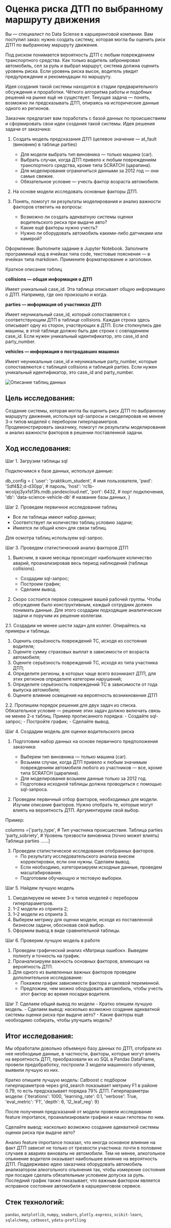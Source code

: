 # Оценка риска ДТП по выбранному маршруту движения

Вы — специалист по Data Sciense в каршеринговой компании. Вам поступил заказ: нужно создать систему, которая могла бы оценить риск ДТП по выбранному маршруту движения. 

Под риском понимается вероятность ДТП с любым повреждением транспортного средства. Как только водитель забронировал автомобиль, сел за руль и выбрал маршрут, система должна оценить уровень риска. Если уровень риска высок, водитель увидит предупреждение и рекомендации по маршруту.

Идея создания такой системы находится в стадии предварительного обсуждения и проработки. Чёткого алгоритма работы и подобных решений на рынке ещё не существует. Текущая задача — понять, возможно ли предсказывать ДТП, опираясь на исторические данные одного из регионов.

Заказчик предлагает вам поработать с базой данных по происшествиям и сформировать свои идеи создания такой системы. Идея решения задачи от заказчика: 

1. Создать модель предсказания ДТП (целевое значение — at_fault (виновник) в таблице parties)
    - Для модели выбрать тип виновника — только машина (car).
    - Выбрать случаи, когда ДТП привело к любым повреждениям транспортного средства, кроме типа SCRATCH (царапина).
    - Для моделирования ограничиться данными за 2012 год — они самые свежие.
    - Обязательное условие — учесть фактор возраста автомобиля.
    
    
2. На основе модели исследовать основные факторы ДТП.


3. Понять, помогут ли результаты моделирования и анализ важности факторов ответить на вопросы:
    - Возможно ли создать адекватную системы оценки водительского риска при выдаче авто?
    - Какие ещё факторы нужно учесть?
    - Нужно ли оборудовать автомобиль какими-либо датчиками или камерой?

 Оформление: Выполните задание в Jupyter Notebook. Заполните программный код в ячейках типа code, текстовые пояснения — в ячейках типа markdown. Примените форматирование и заголовки.   

 Краткое описание таблиц

**collisions — общая информация о ДТП**

Имеет уникальный case_id. Эта таблица описывает общую информацию о ДТП. Например, где оно произошло и когда.

**parties — информация об участниках ДТП**

Имеет неуникальный case_id, который сопоставляется с соответствующим ДТП в таблице collisions. Каждая строка здесь описывает одну из сторон, участвующих в ДТП. Если столкнулись две машины, в этой таблице должно быть две строки с совпадением case_id. Если нужен уникальный идентификатор, это case_id and party_number.

**vehicles — информация о пострадавших машинах**

Имеет неуникальные case_id и неуникальные party_number, которые сопоставляются с таблицей collisions и таблицей parties. Если нужен уникальный идентификатор, это case_id and party_number.

![Описание таблиц данных](https://github.com/vadimprimakov/Yandex_practicum_DS_Plus/blob/main/16_car_crash/16_car_crash.png)


## Цель исследования:

Cоздание системы, которая могла бы оценить риск ДТП по выбранному маршруту движения, используя sql-запросы и смоделировав не менее 3-х типов моделей с перебором гиперпараметров. Продемонстрировать заказчику, помогут ли результаты моделирования и анализ важности факторов в решении поставленной задачи.

## Ход исследования:

Шаг 1. Загрузим таблицы sql

Подключимся к базе данных, используя данные:

db_config = {
'user': 'praktikum_student', # имя пользователя,
'pwd': 'Sdf4$2;d-d30pp', # пароль,
'host': 'rc1b-wcoijxj3yxfsf3fs.mdb.yandexcloud.net',
'port': 6432, # порт подключения,
'db': 'data-science-vehicle-db' # название базы данных,
} 

Шаг 2. Проведем первичное исследование таблиц

- Все ли таблицы имеют набор данных;
- Соответствует ли количество таблиц условию задачи;
- Имеется ли общий ключ для связи таблиц.

Для осмотра таблиц используем sql-запрос.

Шаг 3. Проведем статистический анализ факторов ДТП

1. Выясним, в какие месяцы происходит наибольшее количество аварий, проанализировав весь период наблюдений (таблица collisions).
    - Создадим sql-запрос;
    - Построим график;
    - Сделаем вывод.
    
2. Скоро состоится первое совещание вашей рабочей группы. Чтобы обсуждение было конструктивным, каждый сотрудник должен понимать данные. Для этого создадим подходящие аналитические задачи и поручим их решение коллегам. 
    
2.1. Создадим не менее шести задач для коллег. Опирайтесь на примеры и таблицы. 

1. Оценить серьёзность повреждений ТС, исходя из состояния водителя;
2. Оцените сумму страховых выплат в зависимости от возраста автомобиля;
3. Оцените серьёзность повреждений ТС, исходя из типа участника ДТП;
4. Определите регионы, в которых чаще всего возникают ДТП, для этих регионов определите категории нарушений;
5. Определите серьёзность повреждений ТС в зависимости от года выпуска автомобиля;
6. Оцените влияние освещения на вероятность возникновения ДТП

2.2. Пропишем порядок решения для двух задач из списка. Обязательное условие — решение этих задач должно включать связь не менее 2-х таблиц. Пример прописанного порядка:
    - Создайте sql-запрос;
    - Постройте график;
    - Сделайте вывод.
    
Шаг 4. Создадим модель для оценки водительского риска
1. Подготовим набор данных на основе первичного предположения заказчика:
 
    - Выберем тип виновника — только машина (car). 
    - Возьмем случаи, когда ДТП привело к любым значимым повреждениям автомобиля любого из участников — все, кроме типа SCRATCH (царапина).
    - Для моделирования возьмем данные только за 2012 год.
    - Подготовка исходной таблицы должна проводиться с помощью sql-запроса.
2. Проведем первичный отбор факторов, необходимых для модели.
Изучим описание факторов. Нужно отобрать те, которые могут влиять на вероятность ДТП. Аргументируем свой выбор. 

Пример:

columms =['party_type',     # Тип участника происшествия. Таблица parties
          'party_sobriety', # Уровень трезвости виновника (точно может влиять) Таблица parties
           ......]
         
3. Проведем статистическое исследование отобранных факторов.
    - По результату исследовательского анализа внесем корректировки, если они нужны. Сделаем вывод.
    - Если необходимо, категоризируем исходные данные, проведем масштабирование.
    - Подготовим обучающую и тестовую выборки.
    
Шаг 5. Найдем лучшую модель

1. Смоделируем не менее 3-х типов моделей с перебором гиперпараметров.
2. 1–2 модели из спринта 2;
3. 1–2 модели из спринта 3.
4. Выберем метрику для оценки модели, исходя из поставленной бизнесом задачи, обосновав свой выбор.
5. Оформим вывод в виде сравнительной таблицы.

Шаг 6. Проверим лучшую модель в работе

1. Проведем графический анализ «Матрица ошибок». Выведем полноту и точность на график.
2. Проанализируем важность основных факторов, влияющих на вероятность ДТП.
3. Для одного из выявленных важных факторов проведем дополнительное исследование:
    - Покажем график зависимости фактора и целевой переменной.
    - Предложим, чем можно оборудовать автомобиль, чтобы учесть этот фактор во время посадки водителя.

Шаг 7. Сделаем общий вывод по модели
    - Кратко опишем лучшую модель.
    - Сделаем вывод: насколько возможно создание адекватной системы оценки риска при выдаче авто?
    - Какие факторы ещё необходимо собирать, чтобы улучшить модель?



## Итог исследования:

Мы обработали довольно объемную базу данных по ДТП, отобрали из нее необходиые данные, в частности, факторы, которые могут влиять на вероятность ДТП, преобразовали их из SQL в Pandas DataFrame, провели предобработку, построили 3 модели машинного обучения, выявили лучшую из них.

Кратко опишите лучшую модель: Catboost с подбором гиперпараметров через grid_search показывает метрику F1 в районе 0.79, то есть предсказывает порядка 79% ДТП. Гиперпараметры модели: {'iterations': 1000, 'learning_rate': 0.1, 'verbose': True, 'eval_metric': 'F1', 'depth': 6, 'l2_leaf_reg': 9}

После получения предсказаний от модели провели исследование feature importance, проанализировали графики и наши гипотезы по ним.

Сделайте вывод: насколько возможно создание адекватной системы оценки риска при выдаче авто?

Анализ feature importance показал, что иногда основное влияние на факт ДТП зависит не только от трезвости участника: почти в половине случаев в авариях виноваты не автомобили. Тем не менее, алкогольное опьянение водителя оказывает наибольшее влияние на вероятность ДТП. Поддерживаю идею заказчика оборудовать автомобиль анализатором алкогольного опьянения так, чтобы измерение состояния при посадке сделать обязательным условием допуска за руль.
Последний график также показывает, что важным фактором является исправное состояние автомобиля в каршеринговом сервисе.


## Стек технологий:

`pandas`, `matplotlib`, `numpy`, `seaborn`, `plotly.express`, `scikit-learn`, `sqlalchemy`, `catboost`, `ydata-profiling`
